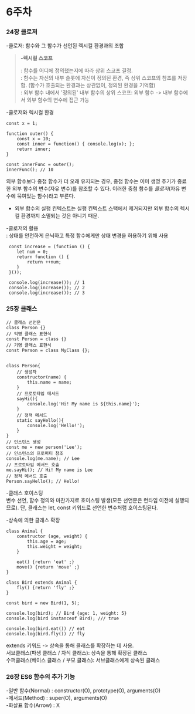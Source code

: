 # 6주차
### 24장 클로저   
-클로저: 함수와 그 함수가 선언된 렉시컬 환경과의 조합

> **-렉시컬 스코프**   
>
> : 함수를 어디에 정의했는지에 따라 상위 스코프 결정.  
> : 함수는 자신의 내부 슬롯에 자신이 정의된 환경, 즉 상위 스코프의 참조를 저장함. (함수가 호출되는 환경과는 상관없이, 정의된 환경을 기억함)    
>: 외부 함수 내에서 '정의된' 내부 함수의 상위 스코프: 외부 함수 -> 내부 함수에서 외부 함수의 변수에 접근 가능

-클로저와 렉시컬 환경

    const x = 1;

    function outer() {
        const x = 10;
        const inner = function() { console.log(x); };
        return inner;
    }

    const innerFunc = outer();
    innerFunc(); // 10

외부 함수보다 중첩 함수가 더 오래 유지되는 경우, 중첨 함수는 이미 생명 주기가 종료한 외부 함수의 변수(자유 변수)를 참조할 수 있다. 이러한 중첨 함수를 *클로저*(자유 변수에 묶여있는 함수)라고 부른다.   
* 외부 함수의 실행 컨텍스트는 실행 컨텍스트 스택에서 제거되지만 외부 함수의 렉시컬 환경까지 소멸되는 것은 아니기 때문.   


-클로저의 활용   
: 상태를 안전하게 은닉하고 특정 함수에게만 상태 변경을 허용하기 위해 사용  

     const increase = (function () {
        let num = 0;
        return function () {
            return ++num;
        }
     }());

     console.log(increase()); // 1
     console.log(increase()); // 2
     console.log(increase()); // 3


### 25장 클래스   

    // 클래스 선언문
    class Person {}
    // 익명 클래스 표현식
    const Person = class {}
    // 기명 클래스 표현식
    const Person = class MyClass {};


    class Person{
        // 생성자
        constructor(name) {
            this.name = name;
        }
        // 프로토타입 메서드
        sayHi(){
            console.log('Hi! My name is ${this.name}');
        }
        // 정적 메서드
        static sayHello(){
            console.log('Hello!');
        }
    }
    // 인스턴스 생성
    const me = new person('Lee');
    // 인스턴스의 프로퍼티 참조
    console.log(me.name); // Lee
    // 프로토타입 메서드 호출
    me.sayHi(); // Hi! My name is Lee
    // 정적 메서드 호출
    Person.sayHello(); // Hello!

-클래스 호이스팅   
변수 선언, 함수 정의와 마찬가지로 호이스팅 발생(모든 선언문은 런타임 이전에 실행되므로). 단, 클래스는 let, const 키워드로 선언한 변수처럼 호이스팅된다.

-상속에 의한 클래스 확장    

    class Animal {
        constructor (age, weight) {
            this.age = age;
            this.weight = weight;
        }

        eat() {return 'eat' ;}
        move() {return 'move' ;}
    }

    class Bird extends Animal {
        fly() {return 'fly' ;}
    }

    const bird = new Bird(1, 5);

    console.log(bird); // Bird {age: 1, weight: 5}
    console.log(bird instanceof Bird); /// true

    console.log(bird.eat()) // eat
    console.log(bird.fly()) // fly 

extends 키워드 -> 상속을 통해 클래스를 확장하는 데 사용.    
서브클래스(파생 클래스 / 자식 클래스): 상속을 통해 확장된 클래스   
수퍼클래스(베이스 클래스 / 부모 클래스): 서브클래스에게 상속된 클래스   


### 26장 ES6 함수의 추가 기능   
-일반 함수(Normal) : constructor(O), prototype(O), arguments(O)   
-메서드(Method) : super(O), arguments(O)   
-화살표 함수(Arrow) : X

